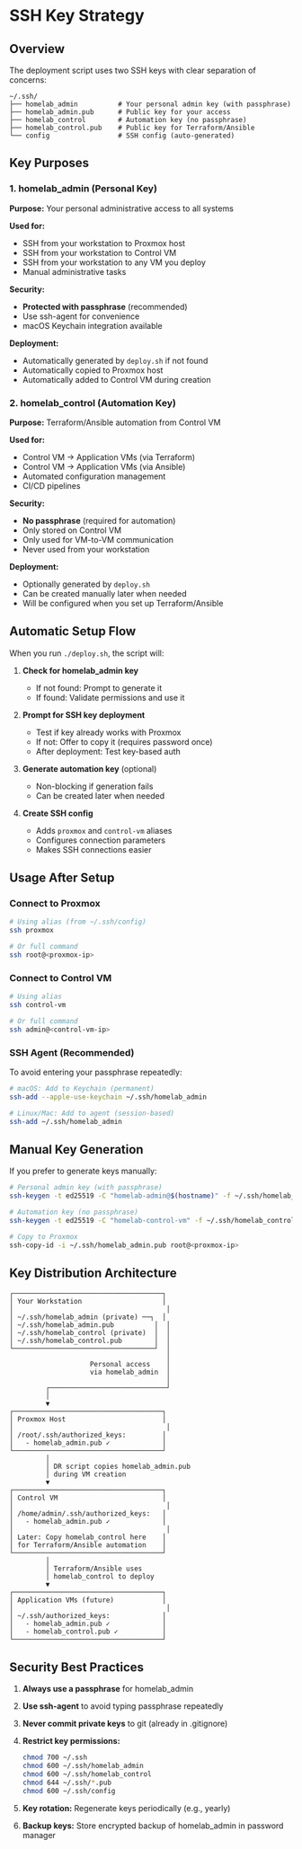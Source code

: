 # SSH Key Strategy

## Overview

The deployment script uses two SSH keys with clear separation of concerns:

```
~/.ssh/
├── homelab_admin          # Your personal admin key (with passphrase)
├── homelab_admin.pub      # Public key for your access
├── homelab_control        # Automation key (no passphrase)
├── homelab_control.pub    # Public key for Terraform/Ansible
└── config                 # SSH config (auto-generated)
```

## Key Purposes

### 1. homelab_admin (Personal Key)

**Purpose:** Your personal administrative access to all systems

**Used for:**
- SSH from your workstation to Proxmox host
- SSH from your workstation to Control VM
- SSH from your workstation to any VM you deploy
- Manual administrative tasks

**Security:**
- **Protected with passphrase** (recommended)
- Use ssh-agent for convenience
- macOS Keychain integration available

**Deployment:**
- Automatically generated by `deploy.sh` if not found
- Automatically copied to Proxmox host
- Automatically added to Control VM during creation

### 2. homelab_control (Automation Key)

**Purpose:** Terraform/Ansible automation from Control VM

**Used for:**
- Control VM → Application VMs (via Terraform)
- Control VM → Application VMs (via Ansible)
- Automated configuration management
- CI/CD pipelines

**Security:**
- **No passphrase** (required for automation)
- Only stored on Control VM
- Only used for VM-to-VM communication
- Never used from your workstation

**Deployment:**
- Optionally generated by `deploy.sh`
- Can be created manually later when needed
- Will be configured when you set up Terraform/Ansible

## Automatic Setup Flow

When you run `./deploy.sh`, the script will:

1. **Check for homelab_admin key**
   - If not found: Prompt to generate it
   - If found: Validate permissions and use it

2. **Prompt for SSH key deployment**
   - Test if key already works with Proxmox
   - If not: Offer to copy it (requires password once)
   - After deployment: Test key-based auth

3. **Generate automation key** (optional)
   - Non-blocking if generation fails
   - Can be created later when needed

4. **Create SSH config**
   - Adds `proxmox` and `control-vm` aliases
   - Configures connection parameters
   - Makes SSH connections easier

## Usage After Setup

### Connect to Proxmox

```bash
# Using alias (from ~/.ssh/config)
ssh proxmox

# Or full command
ssh root@<proxmox-ip>
```

### Connect to Control VM

```bash
# Using alias
ssh control-vm

# Or full command
ssh admin@<control-vm-ip>
```

### SSH Agent (Recommended)

To avoid entering your passphrase repeatedly:

```bash
# macOS: Add to Keychain (permanent)
ssh-add --apple-use-keychain ~/.ssh/homelab_admin

# Linux/Mac: Add to agent (session-based)
ssh-add ~/.ssh/homelab_admin
```

## Manual Key Generation

If you prefer to generate keys manually:

```bash
# Personal admin key (with passphrase)
ssh-keygen -t ed25519 -C "homelab-admin@$(hostname)" -f ~/.ssh/homelab_admin

# Automation key (no passphrase)
ssh-keygen -t ed25519 -C "homelab-control-vm" -f ~/.ssh/homelab_control -N ""

# Copy to Proxmox
ssh-copy-id -i ~/.ssh/homelab_admin.pub root@<proxmox-ip>
```

## Key Distribution Architecture

```
┌─────────────────────────────────────┐
│ Your Workstation                    │
│                                      │
│ ~/.ssh/homelab_admin (private) ──┐  │
│ ~/.ssh/homelab_admin.pub          │  │
│ ~/.ssh/homelab_control (private)  │  │
│ ~/.ssh/homelab_control.pub        │  │
└───────────────────────────────────┘  │
                                       │
                    Personal access    │
                    via homelab_admin  │
                                       │
         ┌─────────────────────────────┘
         │
         ▼
┌─────────────────────────────────────┐
│ Proxmox Host                        │
│                                      │
│ /root/.ssh/authorized_keys:         │
│   - homelab_admin.pub ✓             │
└─────────────────────────────────────┘
         │
         │ DR script copies homelab_admin.pub
         │ during VM creation
         ▼
┌─────────────────────────────────────┐
│ Control VM                          │
│                                      │
│ /home/admin/.ssh/authorized_keys:   │
│   - homelab_admin.pub ✓             │
│                                      │
│ Later: Copy homelab_control here    │
│ for Terraform/Ansible automation    │
└─────────────────────────────────────┘
         │
         │ Terraform/Ansible uses
         │ homelab_control to deploy
         ▼
┌─────────────────────────────────────┐
│ Application VMs (future)            │
│                                      │
│ ~/.ssh/authorized_keys:             │
│   - homelab_admin.pub ✓             │
│   - homelab_control.pub ✓           │
└─────────────────────────────────────┘
```

## Security Best Practices

1. **Always use a passphrase** for homelab_admin
2. **Use ssh-agent** to avoid typing passphrase repeatedly
3. **Never commit private keys** to git (already in .gitignore)
4. **Restrict key permissions:**
   ```bash
   chmod 700 ~/.ssh
   chmod 600 ~/.ssh/homelab_admin
   chmod 600 ~/.ssh/homelab_control
   chmod 644 ~/.ssh/*.pub
   chmod 600 ~/.ssh/config
   ```

5. **Key rotation:** Regenerate keys periodically (e.g., yearly)
6. **Backup keys:** Store encrypted backup of homelab_admin in password manager
